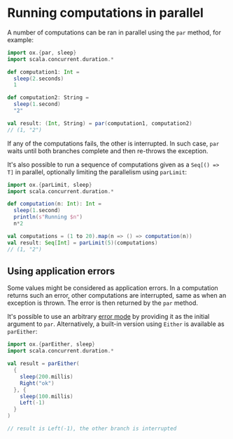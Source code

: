 # Running computations in parallel

A number of computations can be ran in parallel using the `par` method, for example:

```scala mdoc:compile-only
import ox.{par, sleep}
import scala.concurrent.duration.*

def computation1: Int =
  sleep(2.seconds)
  1

def computation2: String =
  sleep(1.second)
  "2"

val result: (Int, String) = par(computation1, computation2)
// (1, "2")
```

If any of the computations fails, the other is interrupted. In such case, `par` waits until both branches complete 
and then re-throws the exception.

It's also possible to run a sequence of computations given as a `Seq[() => T]` in parallel, optionally limiting the
parallelism using `parLimit`:

```scala mdoc:compile-only
import ox.{parLimit, sleep}
import scala.concurrent.duration.*

def computation(n: Int): Int =
  sleep(1.second)
  println(s"Running $n")
  n*2

val computations = (1 to 20).map(n => () => computation(n))
val result: Seq[Int] = parLimit(5)(computations)
// (1, "2")
```

## Using application errors

Some values might be considered as application errors. In a computation returns such an error, other computations are 
interrupted, same as when an exception is thrown. The error is then returned by the `par` method.

It's possible to use an arbitrary [error mode](error-handling.md) by providing it as the initial argument to `par`.
Alternatively, a built-in version using `Either` is available as `parEither`:

```scala mdoc:compile-only
import ox.{parEither, sleep}
import scala.concurrent.duration.*

val result = parEither(
  {
    sleep(200.millis)
    Right("ok")
  }, {
    sleep(100.millis)
    Left(-1)
  }
)

// result is Left(-1), the other branch is interrupted
```
